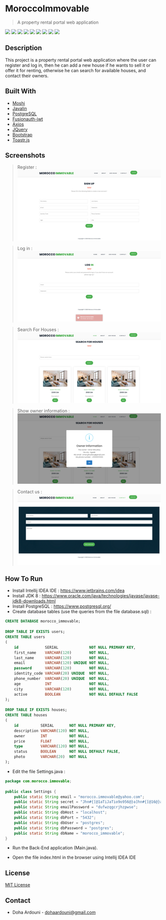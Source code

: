 # MoroccoImmovable
> A property rental portal web application

![](https://img.shields.io/badge/license-MIT-red)
![](https://img.shields.io/badge/version-1.0.0-blue)
![](https://img.shields.io/badge/moshi-1.11.0-purple)
![](https://img.shields.io/badge/javalin-3.12.0-yellow)
![](https://img.shields.io/badge/fusionauth--jwt-4.0.1-brightgreen)
![](https://img.shields.io/badge/postgresql-13.1-orange)
![](https://img.shields.io/badge/axios-0.21.0-blueviolet)
![](https://img.shields.io/badge/bootstrap-4.3.1-violet)
![](https://img.shields.io/badge/jquery-2.1.0-green)

## Description
This project is a property rental portal web application where the user can register and log in, then he can add a new house if he wants to sell it or offer it for renting, otherwise he can search for available houses, and contact their owners. 

## Built With
* [Moshi](https://github.com/square/moshi)
* [Javalin](https://javalin.io)
* [PostgreSQL](https://www.postgresql.org)
* [Fusionauth-jwt](https://github.com/FusionAuth/fusionauth-jwt)
* [Axios](https://github.com/axios/axios)
* [JQuery](https://jquery.com)
* [Bootstrap](https://getbootstrap.com)
* [Toastr.js](https://github.com/CodeSeven/toastr)

## Screenshots

>Register :
![](screenshots/1.png)

>Log in :
![](screenshots/2.png)

>Search For Houses :
![](screenshots/3.png)

>Show owner information :
![](screenshots/4.png)

>Contact us :
![](screenshots/5.png)

## How To Run

+ Install Intellij IDEA IDE : https://www.jetbrains.com/idea
+ Install JDK 8 : https://www.oracle.com/java/technologies/javase/javase-jdk8-downloads.html
+ Install PostgreSQL : https://www.postgresql.org/
+ Create database tables (use the queries from the file database.sql) :
```sql
CREATE DATABASE morocco_immovable;

DROP TABLE IF EXISTS users;
CREATE TABLE users
(
    id            SERIAL              NOT NULL PRIMARY KEY,
    first_name    VARCHAR(120)        NOT NULL,
    last_name     VARCHAR(120)        NOT NULL,
    email         VARCHAR(120) UNIQUE NOT NULL,
    password      VARCHAR(120)        NOT NULL,
    identity_code VARCHAR(20) UNIQUE  NOT NULL,
    phone_number  VARCHAR(20) UNIQUE  NOT NULL,
    age           INT                 NOT NULL,
    city          VARCHAR(120)        NOT NULL,
    active        BOOLEAN             NOT NULL DEFAULT FALSE
);

DROP TABLE IF EXISTS houses;
CREATE TABLE houses
(
    id          SERIAL       NOT NULL PRIMARY KEY,
    description VARCHAR(120) NOT NULL,
    owner       INT          NOT NULL,
    price       FLOAT        NOT NULL,
    type        VARCHAR(120) NOT NULL,
    status      BOOLEAN      NOT NULL DEFAULT FALSE,
    photo       VARCHAR(20)  NOT NULL
);
```

+ Edit the file Settings.java :
```java
package com.morocco.immovable;

public class Settings {
    public static String email = "morocco.immovable@yahoo.com";
    public static String secret = "Jhn#{[@1aTiJaTio9o956@}a]hn#{[@16@}a]&5k}hvz&5k}hvz";
    public static String emailPassword = "dufwzqgcrjhzpwse";
    public static String dbHost = "localhost";
    public static String dbPort = "5432";
    public static String dbUser = "postgres";
    public static String dbPassword = "postgres";
    public static String dbName = "morocco_immovable";
}
```
+ Run the Back-End application (Main.java).

+ Open the file index.html in the browser using Intellij IDEA IDE 

## License
[MIT License](https://choosealicense.com/licenses/mit)

## Contact
- Doha Ardouni - dohaardouni@gmail.com
